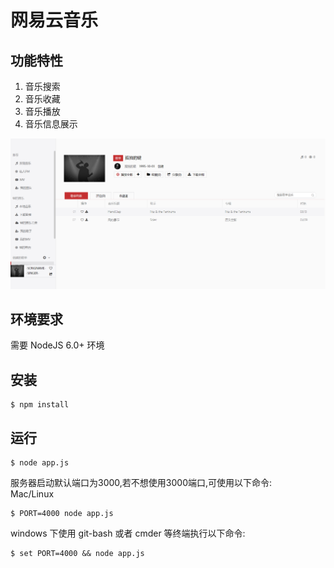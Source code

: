 # 网易云音乐 

## 功能特性
1. 音乐搜索
2. 音乐收藏
3. 音乐播放
4. 音乐信息展示


![image](1.png)

## 环境要求
需要 NodeJS 6.0+ 环境

## 安装  
```
$ npm install
```
## 运行
```
$ node app.js 
```
服务器启动默认端口为3000,若不想使用3000端口,可使用以下命令:  
Mac/Linux
```
$ PORT=4000 node app.js
```

windows 下使用 git-bash 或者 cmder 等终端执行以下命令:  
```
$ set PORT=4000 && node app.js
